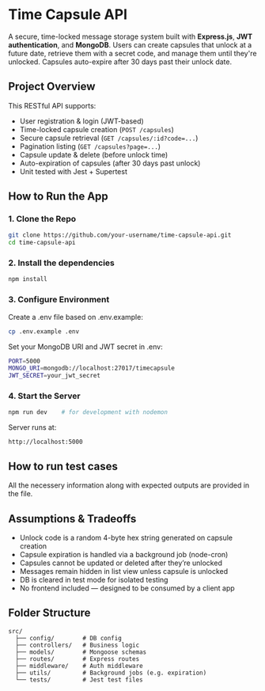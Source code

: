 # Time Capsule API

A secure, time-locked message storage system built with **Express.js**, **JWT authentication**, and **MongoDB**. Users can create capsules that unlock at a future date, retrieve them with a secret code, and manage them until they're unlocked. Capsules auto-expire after 30 days past their unlock date.


## Project Overview

This RESTful API supports:

- User registration & login (JWT-based)
- Time-locked capsule creation (`POST /capsules`)
- Secure capsule retrieval (`GET /capsules/:id?code=...`)
- Pagination listing (`GET /capsules?page=...`)
- Capsule update & delete (before unlock time)
- Auto-expiration of capsules (after 30 days past unlock)
- Unit tested with Jest + Supertest


## How to Run the App

### 1. Clone the Repo
```bash
git clone https://github.com/your-username/time-capsule-api.git
cd time-capsule-api
```

### 2. Install the dependencies
```bash
npm install
```

### 3. Configure Environment
Create a .env file based on .env.example:
```bash
cp .env.example .env
```
Set your MongoDB URI and JWT secret in .env:
```bash
PORT=5000
MONGO_URI=mongodb://localhost:27017/timecapsule
JWT_SECRET=your_jwt_secret
```

### 4. Start the Server
```bash
npm run dev    # for development with nodemon
```
Server runs at:
```
http://localhost:5000
```

## How to run test cases

All the necessery information along with expected outputs are provided in the <testing> file.

## Assumptions & Tradeoffs

- Unlock code is a random 4-byte hex string generated on capsule creation
- Capsule expiration is handled via a background job (node-cron)
- Capsules cannot be updated or deleted after they’re unlocked
- Messages remain hidden in list view unless capsule is unlocked
- DB is cleared in test mode for isolated testing
- No frontend included — designed to be consumed by a client app

## Folder Structure
```
src/
  ├── config/        # DB config
  ├── controllers/   # Business logic
  ├── models/        # Mongoose schemas
  ├── routes/        # Express routes
  ├── middleware/    # Auth middleware
  ├── utils/         # Background jobs (e.g. expiration)
  └── tests/         # Jest test files
```
